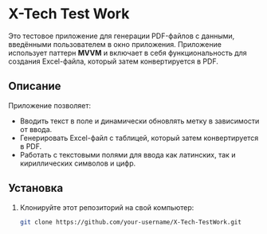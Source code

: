 # X-Tech Test Work

Это тестовое приложение для генерации PDF-файлов с данными, введёнными пользователем в окно приложения. Приложение использует паттерн **MVVM** и включает в себя функциональность для создания Excel-файла, который затем конвертируется в PDF.
## Описание

Приложение позволяет:

- Вводить текст в поле и динамически обновлять метку в зависимости от ввода.
- Генерировать Excel-файл с таблицей, который затем конвертируется в PDF.
- Работать с текстовыми полями для ввода как латинских, так и кириллических символов и цифр.

## Установка

1. Клонируйте этот репозиторий на свой компьютер:

   ```bash
   git clone https://github.com/your-username/X-Tech-TestWork.git
